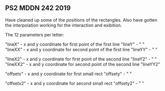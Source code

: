 ## PS2 MDDN 242 2019

Have cleaned up some of the positions of the rectangles. Also have gotten the interpolation working for the interaction and exibition.

The 12 parameters per letter:

  "lineX" - x and y coordinate for first point of the first line
  "lineY" - " "
  "lineXX" - x and y coordinate for second point of the first line
  "lineYY" - " "

  "lineX2" - x and y coordinate for first point of the second line
  "lineY2" - " "
  "lineXX2" - x and y coordinate for second point of the second line
  "lineYY2"

  "offsetx" - x and y coordinate for first small rect
  "offsety" - " "

  "offsetx2" - x and y coordinate for second small rect
  "offsety2" - " "

